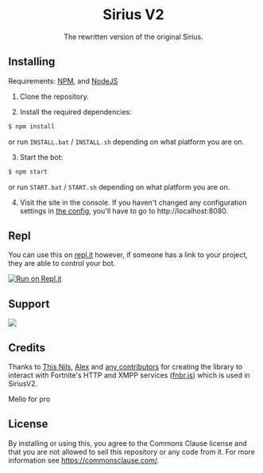 <h1 align="center">Sirius V2</h1>
<p align="center">The rewritten version of the original Sirius.</p>

## Installing
Requirements: [NPM](https://npmjs.com/get-npm), and [NodeJS](https://nodejs.org)

1. Clone the repository.

2. Install the required dependencies:
```sh
$ npm install
```

or run `INSTALL.bat` / `INSTALL.sh` depending on what platform you are on.

3. Start the bot:

```sh
$ npm start
```

or run `START.bat` / `START.sh` depending on what platform you are on.

4. Visit the site in the console. If you haven't changed any configuration settings in [the config](https://github.com/Azlxy/SiriusV2/blob/main/config.js), you'll have to go to http://localhost:8080.

## Repl

You can use this on [repl.it](https://replit.com) however, if someone has a link to your project, they are able to control your bot.

[![Run on Repl.it](https://repl.it/badge/github/Azlxy/SiriusV2)](https://repl.it/github/Azlxy/SiriusV2)

## Support

<a href="https://discord.gg/euCKmjG9mj"><img src="https://discordapp.com/api/guilds/795062612025933896/widget.png?style=banner1"></a>

## Credits

Thanks to [This Nils](https://github.com/ThisNils), [Alex](https://github.com/alextusinean) and [any contributors](https://github.com/fnbrjs/fnbr.js/graphs/contributors) for creating the library to interact with Fortnite's HTTP and XMPP services ([fnbr.js](https://fnbr.js.org)) which is used in SiriusV2.

Mello for pro

## License

By installing or using this, you agree to the Commons Clause license and that you are not allowed to sell this repository or any code from it. For more information see https://commonsclause.com/.
